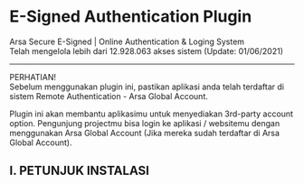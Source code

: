 # E-Signed Authentication Plugin
Arsa Secure E-Signed | Online Authentication &amp; Loging System
<br>
Telah mengelola lebih dari 12.928.063 akses sistem (Update: 01/06/2021)
<hr>
PERHATIAN! 
<br>
Sebelum menggunakan plugin ini, pastikan aplikasi anda telah terdaftar di sistem Remote Authentication - Arsa Global Account.

Plugin ini akan membantu aplikasimu untuk menyediakan 3rd-party account option. Pengunjung projectmu bisa login ke aplikasi / websitemu dengan menggunakan Arsa Global Account (Jika mereka sudah terdaftar di Arsa Global Account).

<h2>I. PETUNJUK INSTALASI</h2>

